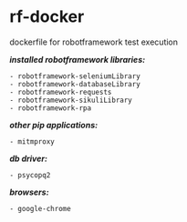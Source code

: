 # rf-docker

dockerfile for robotframework test execution

***installed robotframework libraries:***

    - robotframework-seleniumLibrary
    - robotframework-databaseLibrary
    - robotframework-requests
    - robotframework-sikuliLibrary
    - robotframework-rpa

***other pip applications:***

    - mitmproxy

***db driver:***
    
    - psycopq2

***browsers:***
    
    - google-chrome
